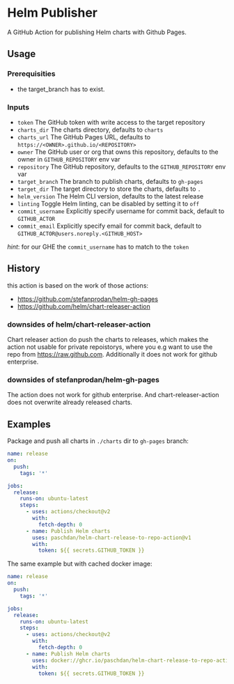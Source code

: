 # Helm Publisher

A GitHub Action for publishing Helm charts with Github Pages.

## Usage

### Prerequisities

* the target_branch has to exist.

### Inputs

* `token` The GitHub token with write access to the target repository
* `charts_dir` The charts directory, defaults to `charts`
* `charts_url` The GitHub Pages URL, defaults to `https://<OWNER>.github.io/<REPOSITORY>`
* `owner` The GitHub user or org that owns this repository, defaults to the owner in `GITHUB_REPOSITORY` env var
* `repository` The GitHub repository, defaults to the `GITHUB_REPOSITORY` env var
* `target_branch` The branch to publish charts, defaults to `gh-pages`
* `target_dir` The target directory to store the charts, defaults to `.`
* `helm_version` The Helm CLI version, defaults to the latest release
* `linting` Toggle Helm linting, can be disabled by setting it to `off`
* `commit_username` Explicitly specify username for commit back, default to `GITHUB_ACTOR`
* `commit_email` Explicitly specify email for commit back, default to `GITHUB_ACTOR@users.noreply.<GITHUB_HOST>`

*hint*:
for our GHE the `commit_username` has to match to the `token`

## History

this action is based on the work of those actions:

* https://github.com/stefanprodan/helm-gh-pages
* https://github.com/helm/chart-releaser-action

### downsides of helm/chart-releaser-action

Chart releaser action do push the charts to releases, which makes the action not usable for private repoistorys, where
you e.g want to use the repo from https://raw.github.com.
Additionally it does not work for github enterprise.

### downsides of stefanprodan/helm-gh-pages

The action does not work for github enterprise. And chart-releaser-action does not overwrite already released charts.


## Examples

Package and push all charts in `./charts` dir to `gh-pages` branch:

```yaml
name: release
on:
  push:
    tags: '*'

jobs:
  release:
    runs-on: ubuntu-latest
    steps:
      - uses: actions/checkout@v2
        with:
          fetch-depth: 0
      - name: Publish Helm charts
        uses: paschdan/helm-chart-release-to-repo-action@v1
        with:
          token: ${{ secrets.GITHUB_TOKEN }}
```

The same example but with cached docker image:

```yaml
name: release
on:
  push:
    tags: '*'

jobs:
  release:
    runs-on: ubuntu-latest
    steps:
      - uses: actions/checkout@v2
        with:
          fetch-depth: 0
      - name: Publish Helm charts
        uses: docker://ghcr.io/paschdan/helm-chart-release-to-repo-action:v1
        with:
          token: ${{ secrets.GITHUB_TOKEN }}

```

